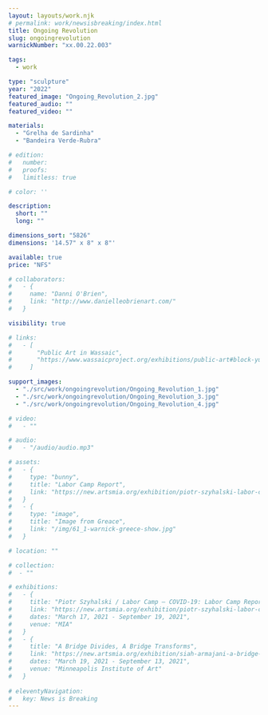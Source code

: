 ```yaml
---
layout: layouts/work.njk
# permalink: work/newsisbreaking/index.html
title: Ongoing Revolution
slug: ongoingrevolution
warnickNumber: "xx.00.22.003"

tags:
  - work

type: "sculpture"
year: "2022"
featured_image: "Ongoing_Revolution_2.jpg"
featured_audio: ""
featured_video: ""

materials: 
  - "Grelha de Sardinha"
  - "Bandeira Verde-Rubra"

# edition: 
#   number: 
#   proofs: 
#   limitless: true

# color: ''

description:
  short: ""
  long: ""

dimensions_sort: "5826"
dimensions: '14.57" x 8" x 8"'

available: true
price: "NFS"

# collaborators:
#   - {
#     name: "Danni O'Brien",
#     link: "http://www.danielleobrienart.com/"
#   }

visibility: true

# links:
#   - [
#       "Public Art in Wassaic",
#       "https://www.wassaicproject.org/exhibitions/public-art#block-yui_3_17_2_1_1635259463800_75918",
#     ]

support_images: 
  - "./src/work/ongoingrevolution/Ongoing_Revolution_1.jpg"
  - "./src/work/ongoingrevolution/Ongoing_Revolution_3.jpg"
  - "./src/work/ongoingrevolution/Ongoing_Revolution_4.jpg"

# video:
#   - ""

# audio:
#   - "/audio/audio.mp3"

# assets: 
#   - {
#     type: "bunny",
#     title: "Labor Camp Report",
#     link: "https://new.artsmia.org/exhibition/piotr-szyhalski-labor-camp-covid-19-labor-camp-report"
#   }
#   - {
#     type: "image",
#     title: "Image from Greace",
#     link: "/img/61_1-warnick-greece-show.jpg"
#   }

# location: ""

# collection:
#  - ""

# exhibitions:
#   - {
#     title: "Piotr Szyhalski / Labor Camp – COVID-19: Labor Camp Report",
#     link: "https://new.artsmia.org/exhibition/piotr-szyhalski-labor-camp-covid-19-labor-camp-report",
#     dates: "March 17, 2021 - September 19, 2021",
#     venue: "MIA"
#   }
#   - {
#     title: "A Bridge Divides, A Bridge Transforms",
#     link: "https://new.artsmia.org/exhibition/siah-armajani-a-bridge-divides-a-bridge-transforms",
#     dates: "March 19, 2021 - September 13, 2021",
#     venue: "Minneapolis Institute of Art"
#   }
  
# eleventyNavigation:
#   key: News is Breaking
---
```


